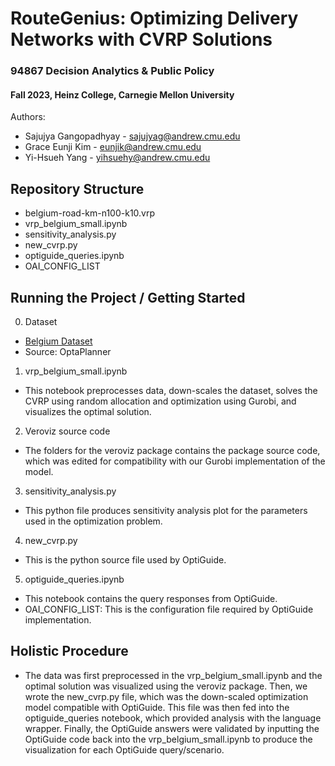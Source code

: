 # RouteGenius: Optimizing Delivery Networks with CVRP Solutions
### 94867 Decision Analytics & Public Policy
#### Fall 2023, Heinz College, Carnegie Mellon University
Authors: 

- Sajujya Gangopadhyay - sajujyag@andrew.cmu.edu
- Grace Eunji Kim - eunjik@andrew.cmu.edu
- Yi-Hsueh Yang - yihsuehy@andrew.cmu.edu

## Repository Structure
- belgium-road-km-n100-k10.vrp
- vrp_belgium_small.ipynb
- sensitivity_analysis.py
- new_cvrp.py
- optiguide_queries.ipynb
- OAI_CONFIG_LIST

## **Running the Project / Getting Started**
0. Dataset
- [Belgium Dataset](belgium-road-km-n100-k10.vrp)
- Source: OptaPlanner

1. vrp_belgium_small.ipynb
- This notebook preprocesses data, down-scales the dataset, solves the CVRP using random allocation and optimization using Gurobi, and visualizes the optimal solution.

2. Veroviz source code
- The folders for the veroviz package contains the package source code, which was edited for compatibility with our Gurobi implementation of the model.

3. sensitivity_analysis.py
- This python file produces sensitivity analysis plot for the parameters used in the optimization problem.

4. new_cvrp.py
- This is the python source file used by OptiGuide.

5. optiguide_queries.ipynb
- This notebook contains the query responses from OptiGuide.
- OAI_CONFIG_LIST: This is the configuration file required by OptiGuide implementation.

## Holistic Procedure
- The data was first preprocessed in the vrp_belgium_small.ipynb and the optimal solution was visualized using the veroviz package. Then, we wrote the new_cvrp.py file, which was the down-scaled optimization model compatible with OptiGuide. This file was then fed into the optiguide_queries notebook, which provided analysis with the language wrapper. Finally, the OptiGuide answers were validated by inputting the OptiGuide code back into the vrp_belgium_small.ipynb to produce the visualization for each OptiGuide query/scenario.
